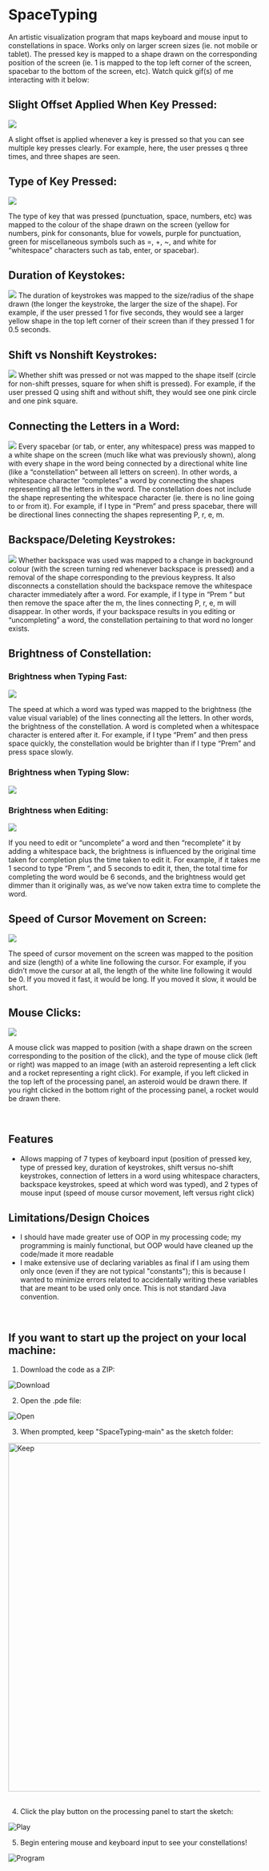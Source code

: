 # SpaceTyping

An artistic visualization program that maps keyboard and mouse input to constellations in space. Works only on larger screen sizes (ie.
not mobile or tablet). The pressed key is mapped to a shape drawn on the corresponding position of the screen (ie. 1 is mapped to the 
top left corner of the screen, spacebar to the bottom of the screen, etc). Watch quick gif(s) of me interacting with it below:

## Slight Offset Applied When Key Pressed:
![](gifs/Offset.gif)

A slight offset is applied whenever a key is pressed so that you can see multiple key presses clearly. For example,
here, the user presses q three times, and three shapes are seen.

## Type of Key Pressed:
![](gifs/Type.gif)

The type of key that was pressed (punctuation, space, numbers, etc) was mapped to the colour of the shape drawn on the screen (yellow 
for numbers, pink for consonants, blue for vowels, purple for punctuation, green for miscellaneous symbols such as =, +, ~, and white 
for “whitespace” characters such as tab, enter, or spacebar).

## Duration of Keystokes:
![](gifs/Duration.gif)
The duration of keystrokes was mapped to the size/radius of the shape drawn (the longer the keystroke, the larger the size of the shape). 
For example, if the user pressed 1 for five seconds, they would see a larger yellow shape in the top left corner of their screen than if 
they pressed 1 for 0.5 seconds.	

## Shift vs Nonshift Keystrokes:
![](gifs/Shift.gif)
Whether shift was pressed or not was mapped to the shape itself (circle for non-shift presses, square for when shift is pressed). 
For example, if the user pressed Q using shift and without shift, they would see one pink circle and one pink square. 	

## Connecting the Letters in a Word:
![](gifs/Connect.gif)
Every spacebar (or tab, or enter, any whitespace) press was mapped to a white shape on the screen (much like what was previously shown), 
along with every shape in the word being connected by a directional white line (like a “constellation” between all letters on screen). 
In other words, a whitespace character “completes” a word by connecting the shapes representing all the letters in the word. 
The constellation does not include the shape representing the whitespace character (ie. there is no line going to or from it). 
For example, if I type in “Prem” and press spacebar, there will be directional lines connecting the shapes representing P, r, e, m.

## Backspace/Deleting Keystrokes:
![](gifs/Delete.gif)
Whether backspace was used was mapped to a change in background colour (with the screen turning red whenever backspace is pressed) and a 
removal of the shape corresponding to the previous keypress. It also disconnects a constellation should the backspace remove the whitespace 
character immediately after a word. For example, if I type in “Prem “ but then remove the space after the m, the lines connecting P, r, e, m 
will disappear. In other words, if your backspace results in you editing or “uncompleting” a word, the constellation pertaining to that word no longer exists.

## Brightness of Constellation:
### Brightness when Typing Fast:
![](gifs/BrightnessFast.gif)

The speed at which a word was typed was mapped to the brightness (the value visual variable) of the lines connecting all the letters. 
In other words, the brightness of the constellation. A word is completed when a whitespace character is entered after it. For example, if I type “Prem” and then 
press space quickly, the constellation would be brighter than if I type “Prem” and press space slowly. 

### Brightness when Typing Slow:
![](gifs/BrightnessSlow.gif)

### Brightness when Editing:
![](gifs/BrightnessEditing.gif)

If you need to edit or “uncomplete” a word and then 
“recomplete” it by adding a whitespace back, the brightness is influenced by the original time taken for completion plus the time taken to edit it. 
For example, if it takes me 1 second to type “Prem “, and 5 seconds to edit it, then, the total time for completing the word would be 6 seconds, and the brightness 
would get dimmer than it originally was, as we’ve now taken extra time to complete the word.

## Speed of Cursor Movement on Screen:
![](gifs/CursorMovement.gif)

The speed of cursor movement on the screen was mapped to the position and size (length) of a white line following the cursor. 
For example, if you didn’t move the cursor at all, the length of the white line following it would be 0. If you moved it fast, it would be long. 
If you moved it slow, it would be short.

## Mouse Clicks:
![](gifs/Click.gif)

A mouse click was mapped to position (with a shape drawn on the screen corresponding to the position of the click), and the type of mouse click 
(left or right) was mapped to an image (with an asteroid representing a left click and a rocket representing a right click). 
For example, if you left clicked in the top left of the processing panel, an asteroid would be drawn there. 
If you right clicked in the bottom right of the processing panel, a rocket would be drawn there.

&nbsp;

## Features

- Allows mapping of 7 types of keyboard input (position of pressed key, type of pressed key, duration of keystrokes, shift versus no-shift keystrokes, connection of letters in a word using whitespace characters, backspace keystrokes, speed at which word was typed), and 2 types of mouse input (speed of mouse cursor movement, left versus right click)
&nbsp;

## Limitations/Design Choices

- I should have made greater use of OOP in my processing code; my programming is mainly functional, but OOP would have cleaned up the code/made it more readable
- I make extensive use of declaring variables as final if I am using them only once (even if they are not typical "constants"); this is because I wanted to minimize errors related to accidentally writing these variables that are meant to be used only once. This is not standard Java convention.

&nbsp;

## If you want to start up the project on your local machine:
1. Download the code as a ZIP:
   
![Download](https://github.com/prempreetbrar/SpaceTyping/assets/89614923/b299c931-f7bb-49a3-8621-96045a01d178)
&nbsp;

2. Open the .pde file:
   
![Open](https://github.com/prempreetbrar/SpaceTyping/assets/89614923/1c6bad30-b4d7-4836-ae1e-f6c2f13fb8fa)
&nbsp;

3. When prompted, keep "SpaceTyping-main" as the sketch folder:
   
<img width="695" alt="Keep" src="https://github.com/prempreetbrar/SpaceTyping/assets/89614923/7e2aef0a-daca-4c2c-8be0-b75c6f406b40">
&nbsp;

4. Click the play button on the processing panel to start the sketch:
   
![Play](https://github.com/prempreetbrar/SpaceTyping/assets/89614923/b0e8f9ff-e81d-4fab-8d21-c57a8ae47c39)
&nbsp;

5. Begin entering mouse and keyboard input to see your constellations!
   
![Program](https://github.com/prempreetbrar/SpaceTyping/assets/89614923/21c14a5f-e4c9-4813-b96c-588886cb6aff)
&nbsp;

